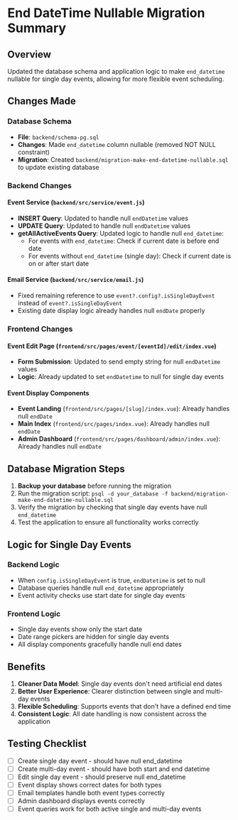 # End DateTime Nullable Migration Summary

## Overview
Updated the database schema and application logic to make `end_datetime` nullable for single day events, allowing for more flexible event scheduling.

## Changes Made

### Database Schema
- **File**: `backend/schema-pg.sql`
- **Changes**: Made `end_datetime` column nullable (removed NOT NULL constraint)
- **Migration**: Created `backend/migration-make-end-datetime-nullable.sql` to update existing database

### Backend Changes

#### Event Service (`backend/src/service/event.js`)
- **INSERT Query**: Updated to handle null `endDatetime` values
- **UPDATE Query**: Updated to handle null `endDatetime` values  
- **getAllActiveEvents Query**: Updated logic to handle null `end_datetime`:
  - For events with `end_datetime`: Check if current date is before end date
  - For events without `end_datetime` (single day): Check if current date is on or after start date

#### Email Service (`backend/src/service/email.js`)
- Fixed remaining reference to use `event?.config?.isSingleDayEvent` instead of `event?.isSingleDayEvent`
- Existing date display logic already handles null `endDate` properly

### Frontend Changes

#### Event Edit Page (`frontend/src/pages/event/[eventId]/edit/index.vue`)
- **Form Submission**: Updated to send empty string for null `endDatetime` values
- **Logic**: Already updated to set `endDatetime` to null for single day events

#### Event Display Components
- **Event Landing** (`frontend/src/pages/[slug]/index.vue`): Already handles null `endDate`
- **Main Index** (`frontend/src/pages/index.vue`): Already handles null `endDate` 
- **Admin Dashboard** (`frontend/src/pages/dashboard/admin/index.vue`): Already handles null `endDate`

## Database Migration Steps

1. **Backup your database** before running the migration
2. Run the migration script: `psql -d your_database -f backend/migration-make-end-datetime-nullable.sql`
3. Verify the migration by checking that single day events have null `end_datetime`
4. Test the application to ensure all functionality works correctly

## Logic for Single Day Events

### Backend Logic
- When `config.isSingleDayEvent` is true, `endDatetime` is set to null
- Database queries handle null `end_datetime` appropriately
- Event activity checks use start date for single day events

### Frontend Logic
- Single day events show only the start date
- Date range pickers are hidden for single day events
- All display components gracefully handle null end dates

## Benefits

1. **Cleaner Data Model**: Single day events don't need artificial end dates
2. **Better User Experience**: Clearer distinction between single and multi-day events
3. **Flexible Scheduling**: Supports events that don't have a defined end time
4. **Consistent Logic**: All date handling is now consistent across the application

## Testing Checklist

- [ ] Create single day event - should have null end_datetime
- [ ] Create multi-day event - should have both start and end datetime
- [ ] Edit single day event - should preserve null end_datetime
- [ ] Event display shows correct dates for both types
- [ ] Email templates handle both event types correctly
- [ ] Admin dashboard displays events correctly
- [ ] Event queries work for both active single and multi-day events
